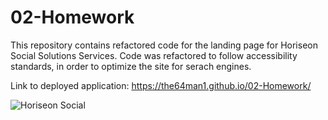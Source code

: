 # 02-Homework
This repository contains refactored code for the landing page for Horiseon Social Solutions Services.
Code was refactored to follow accessibility standards, in order to optimize the site for serach engines.

Link to deployed application: https://the64man1.github.io/02-Homework/

![Horiseon Social ](https://user-images.githubusercontent.com/74144055/110210120-dcffbe80-7e55-11eb-85f6-c87a6af21c61.png)
